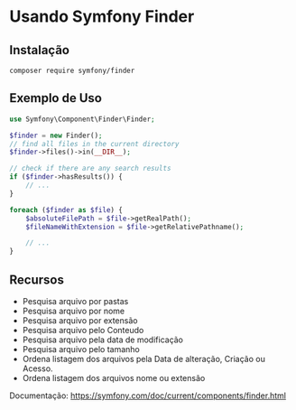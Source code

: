 # Usando Symfony Finder

## Instalação

````
composer require symfony/finder
````

## Exemplo de Uso

````php
use Symfony\Component\Finder\Finder;

$finder = new Finder();
// find all files in the current directory
$finder->files()->in(__DIR__);

// check if there are any search results
if ($finder->hasResults()) {
    // ...
}

foreach ($finder as $file) {
    $absoluteFilePath = $file->getRealPath();
    $fileNameWithExtension = $file->getRelativePathname();

    // ...
}
````

## Recursos
- Pesquisa arquivo por pastas
- Pesquisa arquivo por nome
- Pesquisa arquivo por extensão
- Pesquisa arquivo pelo Conteudo
- Pesquisa arquivo pela data de modificação
- Pesquisa arquivo pelo tamanho
- Ordena listagem dos arquivos pela Data de alteração, Criação ou Acesso.
- Ordena listagem dos arquivos nome ou extensão

Documentação:
https://symfony.com/doc/current/components/finder.html
